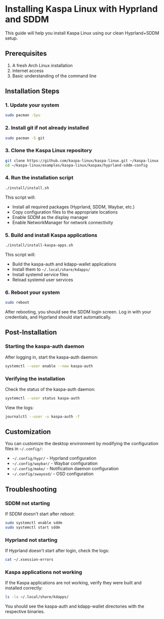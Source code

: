 # Installing Kaspa Linux with Hyprland and SDDM

This guide will help you install Kaspa Linux using our clean Hyprland+SDDM setup.

## Prerequisites

1. A fresh Arch Linux installation
2. Internet access
3. Basic understanding of the command line

## Installation Steps

### 1. Update your system

```bash
sudo pacman -Syu
```

### 2. Install git if not already installed

```bash
sudo pacman -S git
```

### 3. Clone the Kaspa Linux repository

```bash
git clone https://github.com/kaspa-linux/kaspa-linux.git ~/kaspa-linux
cd ~/kaspa-linux/examples/kaspa-linux/kaspax/hyprland-sddm-config
```

### 4. Run the installation script

```bash
./install/install.sh
```

This script will:
- Install all required packages (Hyprland, SDDM, Waybar, etc.)
- Copy configuration files to the appropriate locations
- Enable SDDM as the display manager
- Enable NetworkManager for network connectivity

### 5. Build and install Kaspa applications

```bash
./install/install-kaspa-apps.sh
```

This script will:
- Build the kaspa-auth and kdapp-wallet applications
- Install them to `~/.local/share/kdapps/`
- Install systemd service files
- Reload systemd user services

### 6. Reboot your system

```bash
sudo reboot
```

After rebooting, you should see the SDDM login screen. Log in with your credentials, and Hyprland should start automatically.

## Post-Installation

### Starting the kaspa-auth daemon

After logging in, start the kaspa-auth daemon:

```bash
systemctl --user enable --now kaspa-auth
```

### Verifying the installation

Check the status of the kaspa-auth daemon:

```bash
systemctl --user status kaspa-auth
```

View the logs:

```bash
journalctl --user -u kaspa-auth -f
```

## Customization

You can customize the desktop environment by modifying the configuration files in `~/.config/`:

- `~/.config/hypr/` - Hyprland configuration
- `~/.config/waybar/` - Waybar configuration
- `~/.config/mako/` - Notification daemon configuration
- `~/.config/swayosd/` - OSD configuration

## Troubleshooting

### SDDM not starting

If SDDM doesn't start after reboot:

```bash
sudo systemctl enable sddm
sudo systemctl start sddm
```

### Hyprland not starting

If Hyprland doesn't start after login, check the logs:

```bash
cat ~/.xsession-errors
```

### Kaspa applications not working

If the Kaspa applications are not working, verify they were built and installed correctly:

```bash
ls -la ~/.local/share/kdapps/
```

You should see the kaspa-auth and kdapp-wallet directories with the respective binaries.
